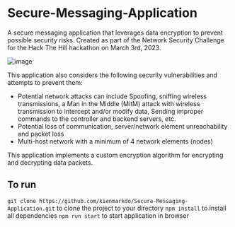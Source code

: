 # Secure-Messaging-Application

A secure messaging application that leverages data encryption to prevent possible security risks. Created as part of the Network Security Challenge for the Hack The Hill hackathon on March 3rd, 2023.

![image](https://user-images.githubusercontent.com/67518620/222873763-09c58637-a040-4448-98b6-78464c67949f.png)

This application also considers the following security vulnerabilities and attempts to prevent them:

- Potential network attacks can include Spoofing, sniffing wireless transmissions, a Man in the Middle (MitM) attack with wireless transmission to intercept and/or modify data, Sending improper commands to the controller and backend servers, etc.
- Potential loss of communication, server/network element unreachability and packet loss
- Multi-host network with a minimum of 4 network elements (nodes)

This application implements a custom encryption algorithm for encrypting and decrypting data packets.

## To run

`git clone https://github.com/kienmarkdo/Secure-Messaging-Application.git` to clone the project to your directory
`npm install` to install all dependencies
`npm run start` to start application in browser
